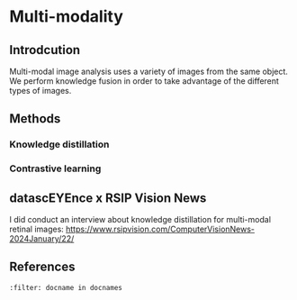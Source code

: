 # Multi-modality

## Introdcution

Multi-modal image analysis uses a variety of images from the same object. We perform knowledge fusion in order to take advantage of the different types of images.

## Methods

### Knowledge distillation

### Contrastive learning

## datascEYEnce x RSIP Vision News
I did conduct an interview about knowledge distillation for multi-modal retinal images: 
https://www.rsipvision.com/ComputerVisionNews-2024January/22/

## References
```{bibliography}
:filter: docname in docnames
```